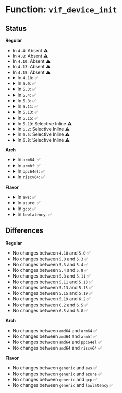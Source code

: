 # Function: <code>vif_device_init</code>

## Status
<b>Regular</b>
<ul>
<li>
In <code>4.4</code>: Absent ⚠️
</li>
<li>
In <code>4.8</code>: Absent ⚠️
</li>
<li>
In <code>4.10</code>: Absent ⚠️
</li>
<li>
In <code>4.13</code>: Absent ⚠️
</li>
<li>
In <code>4.15</code>: Absent ⚠️
</li>
<li>
<details>
<summary>In <code>4.18</code>: ✅</summary>

```c
void vif_device_init(struct vif_device *v, struct net_device *dev, long unsigned int rate_limit, unsigned char threshold, short unsigned int flags, short unsigned int get_iflink_mask);
```

**Collision:** Unique Global

**Inline:** No

**Transformation:** False

**Instances:**

```
In net/ipv4/ipmr_base.c (ffffffff81944380)
Location: net/ipv4/ipmr_base.c:8
Inline: False
Direct callers:
  - net/ipv4/ipmr.c:vif_add
  - net/ipv6/ip6mr.c:ip6_mroute_setsockopt
```
**Symbols:**

```
ffffffff81944380-ffffffff819443de: vif_device_init (STB_GLOBAL)
```
</details>
</li>
<li>
<details>
<summary>In <code>5.0</code>: ✅</summary>

```c
void vif_device_init(struct vif_device *v, struct net_device *dev, long unsigned int rate_limit, unsigned char threshold, short unsigned int flags, short unsigned int get_iflink_mask);
```

**Collision:** Unique Global

**Inline:** No

**Transformation:** False

**Instances:**

```
In net/ipv4/ipmr_base.c (ffffffff81974620)
Location: net/ipv4/ipmr_base.c:9
Inline: False
Direct callers:
  - net/ipv4/ipmr.c:vif_add
  - net/ipv6/ip6mr.c:ip6_mroute_setsockopt
```
**Symbols:**

```
ffffffff81974620-ffffffff8197467e: vif_device_init (STB_GLOBAL)
```
</details>
</li>
<li>
<details>
<summary>In <code>5.3</code>: ✅</summary>

```c
void vif_device_init(struct vif_device *v, struct net_device *dev, long unsigned int rate_limit, unsigned char threshold, short unsigned int flags, short unsigned int get_iflink_mask);
```

**Collision:** Unique Global

**Inline:** No

**Transformation:** False

**Instances:**

```
In net/ipv4/ipmr_base.c (ffffffff819de160)
Location: net/ipv4/ipmr_base.c:9
Inline: False
Direct callers:
  - net/ipv4/ipmr.c:vif_add
  - net/ipv6/ip6mr.c:ip6_mroute_setsockopt
```
**Symbols:**

```
ffffffff819de160-ffffffff819de1c0: vif_device_init (STB_GLOBAL)
```
</details>
</li>
<li>
<details>
<summary>In <code>5.4</code>: ✅</summary>

```c
void vif_device_init(struct vif_device *v, struct net_device *dev, long unsigned int rate_limit, unsigned char threshold, short unsigned int flags, short unsigned int get_iflink_mask);
```

**Collision:** Unique Global

**Inline:** No

**Transformation:** False

**Instances:**

```
In net/ipv4/ipmr_base.c (ffffffff81a15200)
Location: net/ipv4/ipmr_base.c:9
Inline: False
Direct callers:
  - net/ipv4/ipmr.c:vif_add
  - net/ipv6/ip6mr.c:ip6_mroute_setsockopt
```
**Symbols:**

```
ffffffff81a15200-ffffffff81a15260: vif_device_init (STB_GLOBAL)
```
</details>
</li>
<li>
<details>
<summary>In <code>5.8</code>: ✅</summary>

```c
void vif_device_init(struct vif_device *v, struct net_device *dev, long unsigned int rate_limit, unsigned char threshold, short unsigned int flags, short unsigned int get_iflink_mask);
```

**Collision:** Unique Global

**Inline:** No

**Transformation:** False

**Instances:**

```
In net/ipv4/ipmr_base.c (ffffffff81b06010)
Location: net/ipv4/ipmr_base.c:9
Inline: False
Direct callers:
  - net/ipv4/ipmr.c:vif_add
  - net/ipv6/ip6mr.c:mif6_add
```
**Symbols:**

```
ffffffff81b06010-ffffffff81b06076: vif_device_init (STB_GLOBAL)
```
</details>
</li>
<li>
<details>
<summary>In <code>5.11</code>: ✅</summary>

```c
void vif_device_init(struct vif_device *v, struct net_device *dev, long unsigned int rate_limit, unsigned char threshold, short unsigned int flags, short unsigned int get_iflink_mask);
```

**Collision:** Unique Global

**Inline:** No

**Transformation:** False

**Instances:**

```
In net/ipv4/ipmr_base.c (ffffffff81b14150)
Location: net/ipv4/ipmr_base.c:9
Inline: False
Direct callers:
  - net/ipv4/ipmr.c:vif_add
  - net/ipv6/ip6mr.c:mif6_add
```
**Symbols:**

```
ffffffff81b14150-ffffffff81b141b6: vif_device_init (STB_GLOBAL)
```
</details>
</li>
<li>
<details>
<summary>In <code>5.13</code>: ✅</summary>

```c
void vif_device_init(struct vif_device *v, struct net_device *dev, long unsigned int rate_limit, unsigned char threshold, short unsigned int flags, short unsigned int get_iflink_mask);
```

**Collision:** Unique Global

**Inline:** No

**Transformation:** False

**Instances:**

```
In net/ipv4/ipmr_base.c (ffffffff81b01f80)
Location: net/ipv4/ipmr_base.c:9
Inline: False
Direct callers:
  - net/ipv4/ipmr.c:vif_add
  - net/ipv6/ip6mr.c:mif6_add
```
**Symbols:**

```
ffffffff81b01f80-ffffffff81b01fe6: vif_device_init (STB_GLOBAL)
```
</details>
</li>
<li>
<details>
<summary>In <code>5.15</code>: ✅</summary>

```c
void vif_device_init(struct vif_device *v, struct net_device *dev, long unsigned int rate_limit, unsigned char threshold, short unsigned int flags, short unsigned int get_iflink_mask);
```

**Collision:** Unique Global

**Inline:** No

**Transformation:** False

**Instances:**

```
In net/ipv4/ipmr_base.c (ffffffff81bc3e20)
Location: net/ipv4/ipmr_base.c:9
Inline: False
Direct callers:
  - net/ipv4/ipmr.c:vif_add
  - net/ipv6/ip6mr.c:mif6_add
```
**Symbols:**

```
ffffffff81bc3e20-ffffffff81bc3e86: vif_device_init (STB_GLOBAL)
```
</details>
</li>
<li>
<details>
<summary>In <code>5.19</code>: Selective Inline ⚠️</summary>

```c
void vif_device_init(struct vif_device *v, struct net_device *dev, long unsigned int rate_limit, unsigned char threshold, short unsigned int flags, short unsigned int get_iflink_mask);
```

**Collision:** Unique Global

**Inline:** Selective

**Transformation:** False

**Instances:**

```
In net/ipv4/ipmr_base.c (ffffffff81d58ed0)
Location: net/ipv4/ipmr_base.c:9
Inline: True
Direct callers:
  - net/ipv4/ipmr.c:vif_add
  - net/ipv6/ip6mr.c:mif6_add
```
**Symbols:**

```
ffffffff81d58ed0-ffffffff81d58f5e: vif_device_init (STB_GLOBAL)
```
</details>
</li>
<li>
<details>
<summary>In <code>6.2</code>: Selective Inline ⚠️</summary>

```c
void vif_device_init(struct vif_device *v, struct net_device *dev, long unsigned int rate_limit, unsigned char threshold, short unsigned int flags, short unsigned int get_iflink_mask);
```

**Collision:** Unique Global

**Inline:** Selective

**Transformation:** False

**Instances:**

```
In net/ipv4/ipmr_base.c (ffffffff81f234c0)
Location: net/ipv4/ipmr_base.c:9
Inline: True
Direct callers:
  - net/ipv4/ipmr.c:vif_add
  - net/ipv6/ip6mr.c:mif6_add
```
**Symbols:**

```
ffffffff81f234c0-ffffffff81f2354e: vif_device_init (STB_GLOBAL)
```
</details>
</li>
<li>
<details>
<summary>In <code>6.5</code>: Selective Inline ⚠️</summary>

```c
void vif_device_init(struct vif_device *v, struct net_device *dev, long unsigned int rate_limit, unsigned char threshold, short unsigned int flags, short unsigned int get_iflink_mask);
```

**Collision:** Unique Global

**Inline:** Selective

**Transformation:** False

**Instances:**

```
In net/ipv4/ipmr_base.c (ffffffff81f83010)
Location: net/ipv4/ipmr_base.c:9
Inline: True
Direct callers:
  - net/ipv4/ipmr.c:vif_add
  - net/ipv6/ip6mr.c:mif6_add
```
**Symbols:**

```
ffffffff81f83010-ffffffff81f8309e: vif_device_init (STB_GLOBAL)
```
</details>
</li>
<li>
<details>
<summary>In <code>6.8</code>: Selective Inline ⚠️</summary>

```c
void vif_device_init(struct vif_device *v, struct net_device *dev, long unsigned int rate_limit, unsigned char threshold, short unsigned int flags, short unsigned int get_iflink_mask);
```

**Collision:** Unique Global

**Inline:** Selective

**Transformation:** False

**Instances:**

```
In net/ipv4/ipmr_base.c (ffffffff82049690)
Location: net/ipv4/ipmr_base.c:9
Inline: True
Direct callers:
  - net/ipv4/ipmr.c:vif_add
  - net/ipv6/ip6mr.c:mif6_add
```
**Symbols:**

```
ffffffff82049690-ffffffff8204971e: vif_device_init (STB_GLOBAL)
```
</details>
</li>
</ul>
<b>Arch</b>
<ul>
<li>
<details>
<summary>In <code>arm64</code>: ✅</summary>

```c
void vif_device_init(struct vif_device *v, struct net_device *dev, long unsigned int rate_limit, unsigned char threshold, short unsigned int flags, short unsigned int get_iflink_mask);
```

**Collision:** Unique Global

**Inline:** No

**Transformation:** False

**Instances:**

```
In net/ipv4/ipmr_base.c (ffff800010cd0840)
Location: net/ipv4/ipmr_base.c:9
Inline: False
Direct callers:
  - net/ipv4/ipmr.c:vif_add
  - net/ipv6/ip6mr.c:ip6_mroute_setsockopt
```
**Symbols:**

```
ffff800010cd0840-ffff800010cd08cc: vif_device_init (STB_GLOBAL)
```
</details>
</li>
<li>
<details>
<summary>In <code>armhf</code>: ✅</summary>

```c
void vif_device_init(struct vif_device *v, struct net_device *dev, long unsigned int rate_limit, unsigned char threshold, short unsigned int flags, short unsigned int get_iflink_mask);
```

**Collision:** Unique Global

**Inline:** No

**Transformation:** False

**Instances:**

```
In net/ipv4/ipmr_base.c (c0ddabd8)
Location: net/ipv4/ipmr_base.c:9
Inline: False
Direct callers:
  - net/ipv4/ipmr.c:vif_add
  - net/ipv6/ip6mr.c:ip6_mroute_setsockopt
```
**Symbols:**

```
c0ddabd8-c0ddac40: vif_device_init (STB_GLOBAL)
```
</details>
</li>
<li>
<details>
<summary>In <code>ppc64el</code>: ✅</summary>

```c
void vif_device_init(struct vif_device *v, struct net_device *dev, long unsigned int rate_limit, unsigned char threshold, short unsigned int flags, short unsigned int get_iflink_mask);
```

**Collision:** Unique Global

**Inline:** No

**Transformation:** False

**Instances:**

```
In net/ipv4/ipmr_base.c (c000000000deeaa0)
Location: net/ipv4/ipmr_base.c:9
Inline: False
Direct callers:
  - net/ipv4/ipmr.c:vif_add
  - net/ipv6/ip6mr.c:ip6_mroute_setsockopt
```
**Symbols:**

```
c000000000deeaa0-c000000000deeb2c: vif_device_init (STB_GLOBAL)
```
</details>
</li>
<li>
<details>
<summary>In <code>riscv64</code>: ✅</summary>

```c
void vif_device_init(struct vif_device *v, struct net_device *dev, long unsigned int rate_limit, unsigned char threshold, short unsigned int flags, short unsigned int get_iflink_mask);
```

**Collision:** Unique Global

**Inline:** No

**Transformation:** False

**Instances:**

```
In net/ipv4/ipmr_base.c (ffffffe00082249c)
Location: net/ipv4/ipmr_base.c:9
Inline: False
Direct callers:
  - net/ipv4/ipmr.c:vif_add
  - net/ipv6/ip6mr.c:ip6_mroute_setsockopt
```
**Symbols:**

```
ffffffe00082249c-ffffffe000822516: vif_device_init (STB_GLOBAL)
```
</details>
</li>
</ul>
<b>Flavor</b>
<ul>
<li>
<details>
<summary>In <code>aws</code>: ✅</summary>

```c
void vif_device_init(struct vif_device *v, struct net_device *dev, long unsigned int rate_limit, unsigned char threshold, short unsigned int flags, short unsigned int get_iflink_mask);
```

**Collision:** Unique Global

**Inline:** No

**Transformation:** False

**Instances:**

```
In net/ipv4/ipmr_base.c (ffffffff819b4890)
Location: net/ipv4/ipmr_base.c:9
Inline: False
Direct callers:
  - net/ipv4/ipmr.c:vif_add
  - net/ipv6/ip6mr.c:ip6_mroute_setsockopt
```
**Symbols:**

```
ffffffff819b4890-ffffffff819b48f0: vif_device_init (STB_GLOBAL)
```
</details>
</li>
<li>
<details>
<summary>In <code>azure</code>: ✅</summary>

```c
void vif_device_init(struct vif_device *v, struct net_device *dev, long unsigned int rate_limit, unsigned char threshold, short unsigned int flags, short unsigned int get_iflink_mask);
```

**Collision:** Unique Global

**Inline:** No

**Transformation:** False

**Instances:**

```
In net/ipv4/ipmr_base.c (ffffffff81970ec0)
Location: net/ipv4/ipmr_base.c:9
Inline: False
Direct callers:
  - net/ipv4/ipmr.c:vif_add
  - net/ipv6/ip6mr.c:ip6_mroute_setsockopt
```
**Symbols:**

```
ffffffff81970ec0-ffffffff81970f20: vif_device_init (STB_GLOBAL)
```
</details>
</li>
<li>
<details>
<summary>In <code>gcp</code>: ✅</summary>

```c
void vif_device_init(struct vif_device *v, struct net_device *dev, long unsigned int rate_limit, unsigned char threshold, short unsigned int flags, short unsigned int get_iflink_mask);
```

**Collision:** Unique Global

**Inline:** No

**Transformation:** False

**Instances:**

```
In net/ipv4/ipmr_base.c (ffffffff81a1f130)
Location: net/ipv4/ipmr_base.c:9
Inline: False
Direct callers:
  - net/ipv4/ipmr.c:vif_add
  - net/ipv6/ip6mr.c:ip6_mroute_setsockopt
```
**Symbols:**

```
ffffffff81a1f130-ffffffff81a1f190: vif_device_init (STB_GLOBAL)
```
</details>
</li>
<li>
<details>
<summary>In <code>lowlatency</code>: ✅</summary>

```c
void vif_device_init(struct vif_device *v, struct net_device *dev, long unsigned int rate_limit, unsigned char threshold, short unsigned int flags, short unsigned int get_iflink_mask);
```

**Collision:** Unique Global

**Inline:** No

**Transformation:** False

**Instances:**

```
In net/ipv4/ipmr_base.c (ffffffff81a2a510)
Location: net/ipv4/ipmr_base.c:9
Inline: False
Direct callers:
  - net/ipv4/ipmr.c:vif_add
  - net/ipv6/ip6mr.c:ip6_mroute_setsockopt
```
**Symbols:**

```
ffffffff81a2a510-ffffffff81a2a570: vif_device_init (STB_GLOBAL)
```
</details>
</li>
</ul>

## Differences
<b>Regular</b>
<ul>
<li>
No changes between <code>4.18</code> and <code>5.0</code> ✅
</li>
<li>
No changes between <code>5.0</code> and <code>5.3</code> ✅
</li>
<li>
No changes between <code>5.3</code> and <code>5.4</code> ✅
</li>
<li>
No changes between <code>5.4</code> and <code>5.8</code> ✅
</li>
<li>
No changes between <code>5.8</code> and <code>5.11</code> ✅
</li>
<li>
No changes between <code>5.11</code> and <code>5.13</code> ✅
</li>
<li>
No changes between <code>5.13</code> and <code>5.15</code> ✅
</li>
<li>
No changes between <code>5.15</code> and <code>5.19</code> ✅
</li>
<li>
No changes between <code>5.19</code> and <code>6.2</code> ✅
</li>
<li>
No changes between <code>6.2</code> and <code>6.5</code> ✅
</li>
<li>
No changes between <code>6.5</code> and <code>6.8</code> ✅
</li>
</ul>
<b>Arch</b>
<ul>
<li>
No changes between <code>amd64</code> and <code>arm64</code> ✅
</li>
<li>
No changes between <code>amd64</code> and <code>armhf</code> ✅
</li>
<li>
No changes between <code>amd64</code> and <code>ppc64el</code> ✅
</li>
<li>
No changes between <code>amd64</code> and <code>riscv64</code> ✅
</li>
</ul>
<b>Flavor</b>
<ul>
<li>
No changes between <code>generic</code> and <code>aws</code> ✅
</li>
<li>
No changes between <code>generic</code> and <code>azure</code> ✅
</li>
<li>
No changes between <code>generic</code> and <code>gcp</code> ✅
</li>
<li>
No changes between <code>generic</code> and <code>lowlatency</code> ✅
</li>
</ul>
